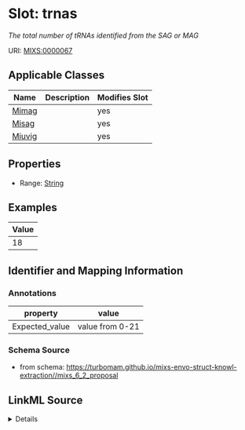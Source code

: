 # Slot: trnas


_The total number of tRNAs identified from the SAG or MAG_



URI: [MIXS:0000067](https://w3id.org/mixs/0000067)



<!-- no inheritance hierarchy -->




## Applicable Classes

| Name | Description | Modifies Slot |
| --- | --- | --- |
[Mimag](Mimag.md) |  |  yes  |
[Misag](Misag.md) |  |  yes  |
[Miuvig](Miuvig.md) |  |  yes  |







## Properties

* Range: [String](String.md)






## Examples

| Value |
| --- |
| 18 |

## Identifier and Mapping Information





### Annotations

| property | value |
| --- | --- |
| Expected_value | value from 0-21 |



### Schema Source


* from schema: https://turbomam.github.io/mixs-envo-struct-knowl-extraction//mixs_6_2_proposal




## LinkML Source

<details>
```yaml
name: trnas
annotations:
  Expected_value:
    tag: Expected_value
    value: value from 0-21
description: The total number of tRNAs identified from the SAG or MAG
title: number of standard tRNAs extracted
notes:
- number
examples:
- value: '18'
in_subset:
- sequencing
from_schema: https://turbomam.github.io/mixs-envo-struct-knowl-extraction//mixs_6_2_proposal
rank: 1000
string_serialization: '{integer}'
slot_uri: MIXS:0000067
multivalued: false
alias: trnas
domain_of:
- Mimag
- Misag
- Miuvig
range: string

```
</details>